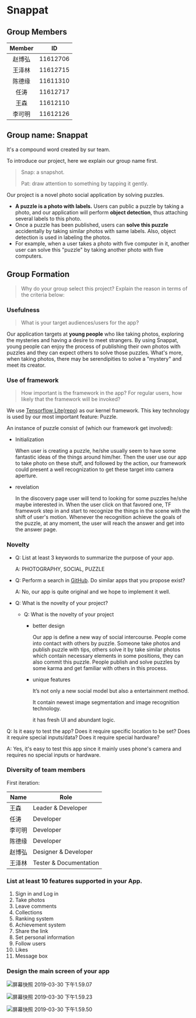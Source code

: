 # Snappat

## Group Members

| Member |    ID    |
| :----: | :------: |
| 赵博弘 | 11612706 |
| 王泽林 | 11612715 |
| 陈德缘 | 11611310 |
|  任涛  | 11612717 |
|  王森  | 11612110 |
| 李可明 | 11612126 |

## Group name: **Snappat**

   It's a compound word created by sur team.

   To introduce our project, here we explain our group name first.

   > Snap: a snapshot.
   >
   > Pat: draw attention to something by tapping it gently.

   Our project is a novel photo social application by solving puzzles.

   * **A puzzle is a photo with labels.** Users can public a puzzle by taking a photo, and our application will perform **object detection**, thus attaching several labels to this photo.
   * Once a puzzle has been published, users can **solve this puzzle** accidentally by taking similar photos with same labels. Also, object detection is used in labeling the photos.
   * For example, when a user takes a photo with five computer in it, another user can solve this "puzzle" by taking another photo with five computers.

## Group Formation

> Why do your group select this project? Explain the reason in terms of the criteria below:

### Usefulness

>  What is your target audiences/users for the app?

Our application targets at **young people** who like taking photos, exploring the mysteries and having a desire to meet strangers. By using Snappat, young people can enjoy the process of publishing their own photos with puzzles and they can expect others to solve those puzzles. What's more, when taking photos, there may be serendipities to solve a "mystery" and meet its creator.

### Use of framework

>  How important is the framework in the app? For regular users, how likely that the framework will be invoked?

We use [Tensorflow Lite](https://www.tensorflow.org/lite)([repo](https://github.com/tensorflow)) as our kernel framework. This key technology is used by our most important feature: Puzzle.

An instance of puzzle consist of (which our framework get involved):

* Initialization

  When user is creating a puzzle, he/she usually seem to have some fantastic ideas of the things around  him/her. Then the user use our app to take photo on these stuff, and followed by the action, our framework could present a well recognization to get these target into camera aperture.

* revelation

  In the discovery page user will tend to looking for some puzzles he/she maybe interested in.  When the user click on that favored one, TF framework step in and start to recognize the things in the scene with the shift of user's motion. Whenever the recognition achieve the goals of the puzzle, at any moment, the user will reach the answer and  get into the answer page.

### Novelty

* Q: List at least 3 keywords to summarize the purpose of your app.

  A: PHOTOGRAPHY, SOCIAL, PUZZLE

* Q: Perform a search in [GitHub](https://github.com/). Do similar apps that you propose exist?

  A: No, our app is quite original and we hope to implement it well.

* Q: What is the novelty of your project?

  * Q: What is the novelty of your project

    * better design

      Our app is define a new way of social intercourse. People  come into contact with others by puzzle. Someone take photos and publish puzzle with tips, others solve it by take similar photos which contain necessary elements in some positions, they can also commit this puzzle.  People publish and solve puzzles by some karma and get familiar with others in this process.

    * unique features

      It’s not only a new social model but also a entertainment method.

      It contain newest image segmentation and image recognition technology.

      it has fresh UI and abundant logic.

Q:  Is it easy to test the app? Does it require specific location to
be set? Does it require special inputs/data? Does it require special hardware?

A: Yes, it's easy to test this app since it mainly uses phone's camera and requires no special inputs or hardware.

### Diversity of team members

First iteration:

| Name   | Role                   |
| ------ | ---------------------- |
| 王森   | Leader & Developer     |
| 任涛   | Developer              |
| 李可明 | Developer              |
| 陈德缘 | Developer              |
| 赵博弘 | Designer & Developer   |
| 王泽林 | Tester & Documentation |

### List at least 10 features supported in your App.

1. Sign in and Log in
2. Take photos
3. Leave comments
4. Collections
5. Ranking system
6. Achievement system
7. Share the link
8. Set personal information
9. Follow users
10. Likes
11. Message box

### Design the main screen of your app

![屏幕快照 2019-03-30 下午1.59.07](https://ws4.sinaimg.cn/large/006tKfTcgy1g1ks7jkt4uj313c0u04d4.jpg)

![屏幕快照 2019-03-30 下午1.59.23](https://ws4.sinaimg.cn/large/006tKfTcgy1g1ks7ol63vj31830u0gxt.jpg)

![屏幕快照 2019-03-30 下午1.59.50](https://ws3.sinaimg.cn/large/006tKfTcgy1g1ks7tjcz8j30xh0u0tlk.jpg)
